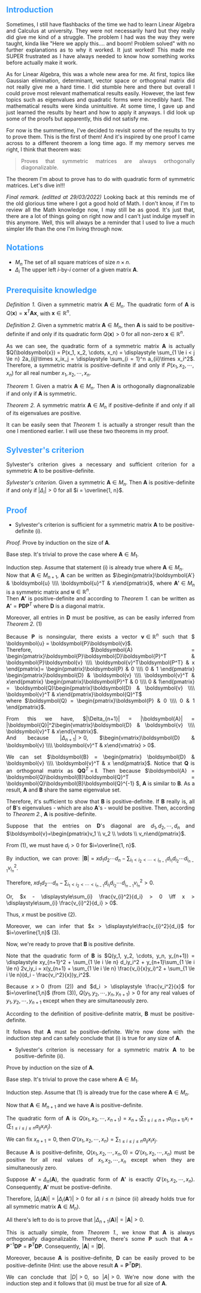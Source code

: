 
<div style="text-align: justify">

## <span style="color:#339CFF"> Introduction </span>

Sometimes, I still have flashbacks of the time we had to learn Linear Algebra and Calculus at university. They were not necessarily hard but they really did give me kind of a struggle. The problem I had was the way they were taught, kinda like "Here we apply this.... and boom! Problem solved" with no further explanations as to why it worked. It just worked! This made me SUPER frustrated as I have always needed to know how something works before actually make it work.

As for Linear Algebra, this was a whole new area for me. At first, topics like Gaussian elimination, determinant, vector space or orthogonal matrix did not really give me a hard time. I did stumble here and there but overall I could prove most relevant mathematical results easily. However, the last few topics such as eigenvalues and quadratic forms were incredibly hard. The mathematical results were kinda unintuitive. At some time, I gave up and just learned the results by heart and how to apply it anyways. I did look up some of the proofs but apparently, this did not satisfy me.

For now is the summertime, I've decided to revisit some of the results to try to prove them. This is the first of them! And it's inspired by one proof I came across to a different theorem a long time ago. If my memory serves me right, I think that theorem was:

> Proves that symmetric matrices are always orthogonally diagonalizable.

The theorem I'm about to prove has to do with quadratic form of symmetric matrices. Let's dive in!!!

*Final remark. (editted at 29/03/2022)* Looking back at this reminds me of the old glorious time where I got a good hold of Math. I don't know, if I'm to review all the Math knowledge now, I may still be as good. It's just that, there are a lot of things going on right now and I can't just indulge myself in this anymore. Well, this will always be a reminder that I used to live a much simpler life than the one I'm living through now.


## <span style="color:#339CFF"> Notations </span>

* $M_n$ The set of all square matrices of size $n \times n$.
* $\Delta_i$ The upper left $i$-by-$i$ corner of a given matrix $\boldsymbol{A}$.
## <span style="color:#339CFF"> Prerequisite knowledge </span>


*Definition 1.* Given a symmetric matrix $\boldsymbol{A} \in M_n$. The quadratic form of $\boldsymbol{A}$ is $Q(\boldsymbol{x}) = \boldsymbol{x}^T\boldsymbol{A}\boldsymbol{x}$, with $\boldsymbol{x} \in \mathbb{R}^n$.

*Definition 2.* Given a symmetric matrix $\boldsymbol{A} \in M_n$, then $\boldsymbol{A}$ is said to be positive-definite if and only if its quadratic form $Q(\boldsymbol{x}) > 0$ for all non-zero $\boldsymbol{x} \in \mathbb{R}^n$.

As we can see, the quadratic form of a symmetric matrix $\boldsymbol{A}$ is actually $Q(\boldsymbol{x}) = P(x_1, x_2, \cdots, x_n) = \displaystyle \sum_{1 \le i < j \le n} 2a_{ij}\times x_ix_j = \displaystyle \sum_{i = 1}^n a_{ii}\times x_i^2$. Therefore, a symmetric matrix is positive-definite if and only if $P(x_1, x_2, \cdots, x_n)$ for all real number $x_1, x_2, \cdots, x_n$.

*Theorem 1.* Given a matrix $\boldsymbol{A} \in M_n$. Then $\boldsymbol{A}$ is orthogonally diagnonalizable if and only if $\boldsymbol{A}$ is symmetric.

*Theorem 2.* A symmetric matrix $\boldsymbol{A} \in M_n$ if positive-definite if and only if all of its eigenvalues are positive.

It can be easily seen that *Theorem 1.* is actually a stronger result than the one I mentioned earlier. I will use these two theorems in my proof.
## <span style="color:#339CFF"> Sylvester's criterion
</span>

Sylvester's criterion
 gives a necessary and sufficient criterion
 for a symmetric $\boldsymbol{A}$ to be positive-definite.

*Sylvester's criterion.* Given a symmetric $\boldsymbol{A} \in M_n$. Then $\boldsymbol{A}$ is positive-definite if and only if $|\Delta_i| > 0$ for all $i = \overline{1, n}$.

## <span style="color:#339CFF"> Proof</span>

* Sylvester's criterion is sufficient for a symmetric matrix $\boldsymbol{A}$ to be positive-definite (i).

*Proof.* Prove by induction on the size of $\boldsymbol{A}$.

Base step. It's trivial to prove the case where $\boldsymbol{A} \in M_1$.

Induction step. Assume that statement (i) is already true where $\boldsymbol{A} \in M_n$.  
Now that $\boldsymbol{A} \in M_{n+1}$, $\boldsymbol{A}$ can be written as $\begin{pmatrix}\boldsymbol{A'} & \boldsymbol{u} \\\\ \boldsymbol{u}^T & x\end{pmatrix}$, where $\boldsymbol{A'} \in M_n$ is a symmetric matrix and $\boldsymbol{u} \in \mathbb{R}^n$.  
Then $\boldsymbol{A'}$ is positive-definite and according to *Theorem 1.* can be written as $\boldsymbol{A'} = \boldsymbol{P}\boldsymbol{D}\boldsymbol{P}^{T}$ where  $\boldsymbol{D}$ is a diagonal matrix.

Moreover, all entries in $\boldsymbol{D}$ must be positive, as can be easily inferred from *Theorem 2.* (1)  

Because $\boldsymbol{P}$ is nonsingular, there exists a vector $\boldsymbol{v} \in \mathbb{R}^n$ such that $ \boldsymbol{u} = \boldsymbol{P}\boldsymbol{v}$.  
Therefore, $\boldsymbol{A} = \begin{pmatrix}\boldsymbol{P}\boldsymbol{D}\boldsymbol{P}^T & \boldsymbol{P}\boldsymbol{v} \\\\ \boldsymbol{v}^T\boldsymbol{P^T} & x \end{pmatrix}= \begin{pmatrix}\boldsymbol{P} & 0 \\\\ 0 & 1 \end{pmatrix} \begin{pmatrix}\boldsymbol{D} & \boldsymbol{v} \\\\ \boldsymbol{v}^T & x\end{pmatrix} \begin{pmatrix}\boldsymbol{P}^T & 0 \\\\ 0 & 1\end{pmatrix} = \boldsymbol{Q}\begin{pmatrix}\boldsymbol{D} & \boldsymbol{v} \\\\ \boldsymbol{v}^T & x\end{pmatrix}\boldsymbol{Q}^T$  
where $\boldsymbol{Q} = \begin{pmatrix}\boldsymbol{P} & 0 \\\\ 0 & 1 \end{pmatrix}$.

From this we have, $|\Delta_{n+1}| = |\boldsymbol{A}| = |\boldsymbol{Q}|^2\begin{vmatrix}\boldsymbol{D} & \boldsymbol{v} \\\\ \boldsymbol{v}^T & x\end{vmatrix}$.  
And because $|\Delta_{n+1}|> 0$, $\begin{vmatrix}\boldsymbol{D} & \boldsymbol{v} \\\\ \boldsymbol{v}^T & x\end{vmatrix} > 0$.

We can set $\boldsymbol{B} = \begin{pmatrix} \boldsymbol{D} & \boldsymbol{v} \\\\ \boldsymbol{v}^T & x \end{pmatrix}$. Notice that $\boldsymbol{Q}$ is an orthogonal matrix as $\boldsymbol{Q}\boldsymbol{Q}^T = \boldsymbol{I}$. Then because $\boldsymbol{A} = \boldsymbol{Q}\boldsymbol{B}\boldsymbol{Q}^T = \boldsymbol{Q}\boldsymbol{B}\boldsymbol{Q}^{-1} $, $\boldsymbol{A}$ is similar to $\boldsymbol{B}$. As a result, $\boldsymbol{A}$ and $\boldsymbol{B}$ share the same eigenvalue set.

Therefore, it's sufficient to show that $\boldsymbol{B}$ is positive-definite. If $\boldsymbol{B}$ really is, all of $\boldsymbol{B}$'s eigenvalues - which are also $\boldsymbol{A}$'s - would be positive. Then, according to *Theorem 2.*, $\boldsymbol{A}$ is positive-definite.

Suppose that the entries on $\boldsymbol{D}$'s diagonal are $d_1, d_2, \cdots, d_n$ and $\boldsymbol{v}=\begin{pmatrix}v_1 \\ v_2 \\ \vdots \\ v_n\end{pmatrix}$.

From (1), we must have $d_i > 0$ for $i=\overline{1, n}$.

By induction, we can prove: $|\boldsymbol{B}| = xd_1d_2\cdots d_n - \displaystyle\sum_{i_1 < i_2 < \cdots < i_{n-1}} d_{i_1}d_{i_2}\cdots d_{i_{n-1}}v_{i_n}^2$.

Therefore, $xd_1d_2\cdots d_n - \displaystyle\sum_{i_1 < i_2 < \cdots < i_{n-1}} d_{i_1}d_{i_2}\cdots d_{i_{n-1}}v_{i_n}^2 > 0$.

Or, $x - \displaystyle\sum_{i} \frac{v_{i}^2}{d_i} > 0 \iff x > \displaystyle\sum_{i} \frac{v_{i}^2}{d_i} > 0$.

Thus, $x$ must be positive (2).

Moreover, we can infer that $x > \displaystyle\frac{v_{i}^2}{d_i}$ for $i=\overline{1,n}$ (3).

Now, we're ready to prove that $\boldsymbol{B}$ is positive definite.

Note that the quadratic form of $\boldsymbol{B}$ is $Q(y_1, y_2, \cdots, y_n, y_{n+1}) = \displaystyle xy_{n+1}^2 + \sum_{1 \le i \le n} d_iy_i^2 + y_{n+1}\sum_{1 \le i \le n} 2v_iy_i = x(y_{n+1} + \sum_{1 \le i \le n} \frac{v_i}{x}y_i)^2 + \sum_{1 \le i \le n}(d_i - \frac{v_i^2}{x})y_i^2$.

Because $x > 0$ (from (2)) and $d_i > \displaystyle \frac{v_i^2}{x}$ for $i=\overline{1,n}$ (from (3)), $Q(y_1, y_2, \cdots, y_n, y_{n+1}) > 0$ for any real values of $y_1, y_2, \cdots, y_{n+1}$ except when they are simultaneously zero.

According to the definition of positive-definite matrix, $\boldsymbol{B}$ must be positive-definite.

It follows that $\boldsymbol{A}$ must be positive-definite. We're now done with the induction step and can safely conclude that (i) is true for any size of $\boldsymbol{A}$.

* Sylvester's criterion
 is necessary for a symmetric matrix $\boldsymbol{A}$ to be positive-definite (ii).

Prove by induction on the size of $\boldsymbol{A}$.

Base step. It's trivial to prove the case where $\boldsymbol{A} \in M_1$.

Induction step. Assume that (1) is already true for the case where $\boldsymbol{A} \in M_n$.

Now that $\boldsymbol{A} \in M_{n+1}$ and we have $\boldsymbol{A}$ is positive-definite.

The quadratic form of $\boldsymbol{A}$ is $Q(x_1, x_2, \cdots, x_{n+1}) = \displaystyle x_{n+1}\sum_{1 \le i \le n + 1} a_{i(n+1)}x_i +(\sum_{1 \le i \le j \le n}a_{ij}x_ix_j)$.

We can fix $x_{n+1} = 0$, then $Q'(x_1, x_2, \cdots, x_n) = \sum_{1 \le i \le j \le n}a_{ij}x_ix_j$.

Because $\boldsymbol{A}$ is positive-definite, $Q(x_1, x_2, \cdots, x_n, 0) = Q'(x_1, x_2, \cdots, x_n)$ must be positive for all real values of $x_1, x_2, \cdots, x_n$ except when they are simultaneously zero.

Suppose $\boldsymbol{A'} = \Delta_n(\boldsymbol{A})$, the quadratic form of $\boldsymbol{A'}$ is exactly $Q'(x_1, x_2, \cdots, x_n)$. Consequently, $\boldsymbol{A'}$ must be postive-definite.

Therefore, $|\Delta_i(\boldsymbol{A})| = |\Delta_i(\boldsymbol{A}')| > 0$ for all $i \le n$ (since (ii) already holds true for all symmetric matrix $\boldsymbol{A} \in M_n$).

All there's left to do is to prove that $|\Delta_{n+1}(\boldsymbol{A})| = |\boldsymbol{A}| > 0$.

This is actually simple, from *Theorem 1.*, we know that $\boldsymbol{A}$ is always orthogonally diagonalizable. Therefore, there's some $\boldsymbol{P}$ such that $\boldsymbol{A} = \boldsymbol{P}^{-1}\boldsymbol{D}\boldsymbol{P} = \boldsymbol{P}^{T}\boldsymbol{D}\boldsymbol{P}$. Consequently, $|\boldsymbol{A}| = |\boldsymbol{D}|$.

Moreover, because $\boldsymbol{A}$ is positive-definite, $\boldsymbol{D}$ can be easily proved to be positive-definite (Hint: use the above result $\boldsymbol{A}= \boldsymbol{P}^{T}\boldsymbol{D}\boldsymbol{P}$).

We can conclude that $|D| > 0$, so $|A| > 0$. We're now done with the induction step and it follows that (ii) must be true for all size of $\boldsymbol{A}$.
</div>